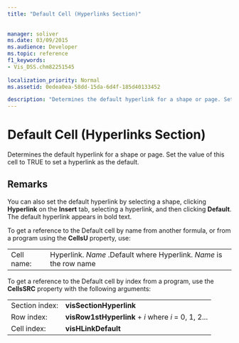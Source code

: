 ```yaml
---
title: "Default Cell (Hyperlinks Section)"
 
 
manager: soliver
ms.date: 03/09/2015
ms.audience: Developer
ms.topic: reference
f1_keywords:
- Vis_DSS.chm82251545
 
localization_priority: Normal
ms.assetid: 0edea0ea-58dd-15da-6d4f-185d40133452

description: "Determines the default hyperlink for a shape or page. Set the value of this cell to TRUE to set a hyperlink as the default."
---
```


# Default Cell (Hyperlinks Section)

Determines the default hyperlink for a shape or page. Set the value of this cell to TRUE to set a hyperlink as the default.
  
## Remarks

You can also set the default hyperlink by selecting a shape, clicking **Hyperlink** on the **Insert** tab, selecting a hyperlink, and then clicking **Default**. The default hyperlink appears in bold text.
  
To get a reference to the Default cell by name from another formula, or from a program using the **CellsU** property, use: 
  
|||
|:-----|:-----|
|Cell name:  <br/> |Hyperlink. *Name*  .Default           where Hyperlink. *Name*  is the row name  <br/> |
   
To get a reference to the Default cell by index from a program, use the **CellsSRC** property with the following arguments: 
  
|||
|:-----|:-----|
|Section index:  <br/> |**visSectionHyperlink** <br/> |
|Row index:  <br/> |**visRow1stHyperlink** +  *i*           where  *i*  = 0, 1, 2...  <br/> |
|Cell index:  <br/> |**visHLinkDefault** <br/> |
   

